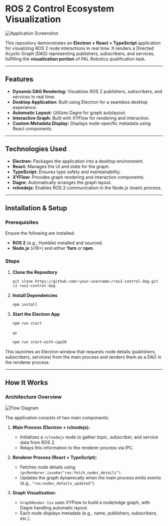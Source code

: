 # ROS 2 Control Ecosystem Visualization

![Application Screenshot](https://github.com/user-attachments/assets/c83222bd-0af9-45ee-9be7-2876ac287ff6)

This repository demonstrates an **Electron + React + TypeScript** application for visualizing ROS 2 node interactions in real time. It renders a Directed Acyclic Graph (DAG) representing publishers, subscribers, and services, fulfilling the **visualization portion** of PAL Robotics qualification task.

---

## Features

- **Dynamic DAG Rendering:** Visualizes ROS 2 publishers, subscribers, and services in real time.
- **Desktop Application:** Built using Electron for a seamless desktop experience.
- **Automatic Layout:** Utilizes Dagre for graph autolayout.
- **Interactive Graph:** Built with XYFlow for rendering and interaction.
- **Custom Metadata Display:** Displays node-specific metadata using React components.

---

## Technologies Used

- **Electron:** Packages the application into a desktop environment.
- **React:** Manages the UI and state for the graph.
- **TypeScript:** Ensures type safety and maintainability.
- **XYFlow:** Provides graph rendering and interaction components.
- **Dagre:** Automatically arranges the graph layout.
- **rclnodejs:** Enables ROS 2 communication in the Node.js (main) process.

---

## Installation & Setup

### Prerequisites

Ensure the following are installed:

- **ROS 2** (e.g., Humble) installed and sourced.
- **Node.js** (v18+) and either **Yarn** or **npm**.

### Steps

1. **Clone the Repository**
   ```bash
   git clone https://github.com/<your-username>/ros2-control-dag.git
   cd ros2-control-dag
   ```

2. **Install Dependencies**
   ```bash
   npm install
   ```

3. **Start the Electron App**
   ```bash
   npm run start
   ```
   or 
   ```bash
   npm run start-with-cpp20
   ``` 

This launches an Electron window that requests node details (publishers, subscribers, services) from the main process and renders them as a DAG in the renderer process.

---

## How It Works

### Architecture Overview

![Flow Diagram](https://github.com/user-attachments/assets/2cb9268a-cabd-4988-9175-dcc63f0b9c63)

The application consists of two main components:

1. **Main Process (Electron + rclnodejs):**
   - Initializes a `rclnodejs` node to gather topic, subscriber, and service data from ROS 2.
   - Relays this information to the renderer process via IPC.

2. **Renderer Process (React + TypeScript):**
   - Fetches node details using `ipcRenderer.invoke("ros:fetch_nodes_details")`.
   - Updates the graph dynamically when the main process emits events (e.g., `"ros:nodes_details_updated"`).

2. **Graph Visualization:**
   - `GraphRender.tsx` uses XYFlow to build a node/edge graph, with Dagre handling automatic layout.
   - Each node displays metadata (e.g., name, publishers, subscribers, etc.).